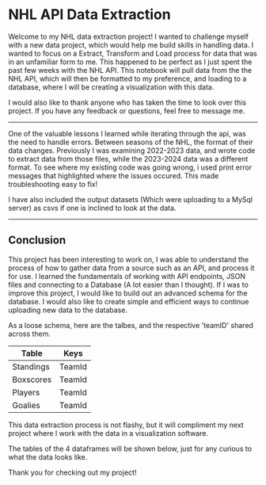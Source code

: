 # NHL API Data Extraction

Welcome to my NHL data extraction project! I wanted to challenge myself with a new data project, which would help me build skills in handling data. I wanted to focus on a Extract, Transform and Load process for data that was in an unfamiliar form to me. This happened to be perfect as I just spent the past few weeks with the NHL API. This notebook will pull data from the the NHL API, which will then be formatted to my preference, and loading to a database, where I will be creating a visualization with this data.

I would also like to thank anyone who has taken the time to look over this project. If you have any feedback or questions, feel free to message me.

-----------------------------------

One of the valuable lessons I learned while iterating through the api, was the need to handle errors. Between seasons of the NHL, the format of their data changes. Previously I was examining 2022-2023 data, and wrote code to extract data from those files, while the 2023-2024 data was a different format. To see where my existing code was going wrong, i used print error messages that highlighted where the issues occured. This made troubleshooting easy to fix!

I have also included the output datasets (Which were uploading to a MySql server) as csvs if one is inclined to look at the data.

-----------------------------------

## Conclusion

This project has been interesting to work on, I was able to understand the process of how to gather data from a source such as an API, and process it for use. I learned the fundamentals of working with API endpoints, JSON files and connecting to a Database (A lot easier than I thought). If I was to improve this project, I would like to build out an advanced schema for the database. I would also like to create simple and efficient ways to continue uploading new data to the database.

As a loose schema, here are the talbes, and the respective 'teamID' shared across them.

Table      | Keys
-----------| -------------
Standings  | TeamId
Boxscores  | TeamId
Players    | TeamId
Goalies    | TeamId


This data extraction process is not flashy, but it will compliment my next project where I work with the data in a visualization software.

The tables of the 4 dataframes will be shown below, just for any curious to what the data looks like.

Thank you for checking out my project!
